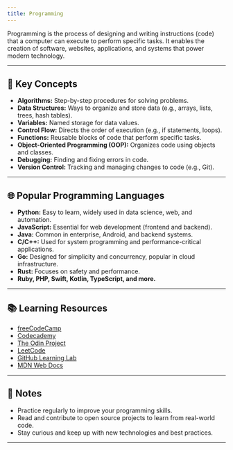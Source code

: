 ```yaml
---
title: Programming
---
```


Programming is the process of designing and writing instructions (code) that a computer can execute to perform specific tasks. It enables the creation of software, websites, applications, and systems that power modern technology.

---

## 🧩 Key Concepts

- **Algorithms:** Step-by-step procedures for solving problems.
- **Data Structures:** Ways to organize and store data (e.g., arrays, lists, trees, hash tables).
- **Variables:** Named storage for data values.
- **Control Flow:** Directs the order of execution (e.g., if statements, loops).
- **Functions:** Reusable blocks of code that perform specific tasks.
- **Object-Oriented Programming (OOP):** Organizes code using objects and classes.
- **Debugging:** Finding and fixing errors in code.
- **Version Control:** Tracking and managing changes to code (e.g., Git).

---

## 🌐 Popular Programming Languages

- **Python:** Easy to learn, widely used in data science, web, and automation.
- **JavaScript:** Essential for web development (frontend and backend).
- **Java:** Common in enterprise, Android, and backend systems.
- **C/C++:** Used for system programming and performance-critical applications.
- **Go:** Designed for simplicity and concurrency, popular in cloud infrastructure.
- **Rust:** Focuses on safety and performance.
- **Ruby, PHP, Swift, Kotlin, TypeScript, and more.**

---

## 📚 Learning Resources

- [freeCodeCamp](https://www.freecodecamp.org/)
- [Codecademy](https://www.codecademy.com/)
- [The Odin Project](https://www.theodinproject.com/)
- [LeetCode](https://leetcode.com/)
- [GitHub Learning Lab](https://lab.github.com/)
- [MDN Web Docs](https://developer.mozilla.org/)

---

## 📝 Notes

- Practice regularly to improve your programming skills.
- Read and contribute to open source projects to learn from real-world code.
- Stay curious and keep up with new technologies and best practices.

---
